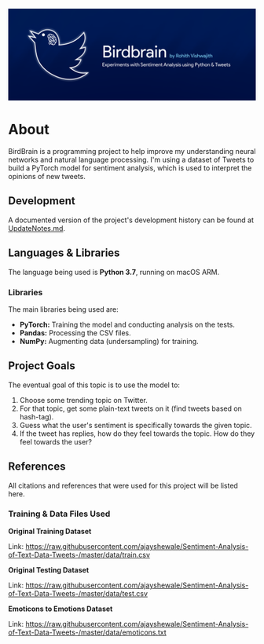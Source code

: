 ![](https://github.com/rvishwajith/Birdbrain/blob/main/other/thumbnail.png?raw=true)

# About
BirdBrain is a programming project to help improve my understanding neural networks and natural language processing. I'm using a dataset of Tweets to build a PyTorch model for sentiment analysis, which is used to interpret the opinions of new tweets.

## Development
A documented version of the project's development history can be found at [UpdateNotes.md](/UpdateNotes.md).

## Languages & Libraries
The language being used is **Python 3.7**, running on macOS ARM.
### Libraries
The main libraries being used are:
- **PyTorch:** Training the model and conducting analysis on the tests.
- **Pandas:** Processing the CSV files.
- **NumPy:** Augmenting data (undersampling) for training.




## Project Goals
The eventual goal of this topic is to use the model to:
1. Choose some trending topic on Twitter.
2. For that topic, get some plain-text tweets on it (find tweets based on hash-tag).
3. Guess what the user's sentiment is specifically towards the given topic.
4. If the tweet has replies, how do they feel towards the topic. How do they feel towards the user?

## References
All citations and references that were used for this project will be listed here.
### Training & Data Files Used

**Original Training Dataset**

Link: https://raw.githubusercontent.com/ajayshewale/Sentiment-Analysis-of-Text-Data-Tweets-/master/data/train.csv

**Original Testing Dataset**

Link: https://raw.githubusercontent.com/ajayshewale/Sentiment-Analysis-of-Text-Data-Tweets-/master/data/test.csv

**Emoticons to Emotions Dataset**

Link: https://raw.githubusercontent.com/ajayshewale/Sentiment-Analysis-of-Text-Data-Tweets-/master/data/emoticons.txt